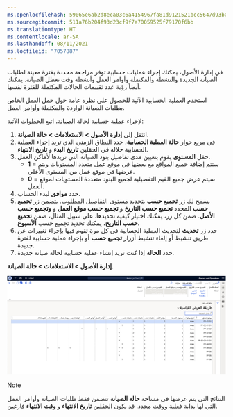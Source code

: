 ```yaml
---
ms.openlocfilehash: 59065e6ab2d8eca03c6a4154967fa81d9121521bcc5647d93b00337cb1a660e0
ms.sourcegitcommit: 511a76b204f93d23cf9f7a70059525f79170f6bb
ms.translationtype: HT
ms.contentlocale: ar-SA
ms.lasthandoff: 08/11/2021
ms.locfileid: "7057887"
---
```

في إدارة الأصول، يمكنك إجراء عمليات حسابية توفر مراجعة محددة بفترة معينة لطلبات الصيانة الجديدة والنشطة والمكتملة وأوامر العمل وأنشطة وقت تعطل الصيانة. يمكنك أيضاً رؤية عدد تقييمات الحالات المكتملة للفترة نفسها. 

استخدم العملية الحسابية الآتية للحصول على نظرة عامة حول حمل العمل الخاص بطلبات الصيانة الواردة والمكتملة وأوامر العمل.

لإجراء عملية حسابية لحالة الصيانة، اتبع الخطوات الآتية:

1.  انتقل إلى **إدارة الأصول > الاستعلامات > حالة الصيانة**.
2.  في مربع حوار **حالة العملية الحسابية**، حدد النطاق الزمني الذي تريد إجراء العملية الحسابية خلاله في الحقلين **تاريخ البدء** و **تاريخ الانتهاء**.
4.  حقل **المستوى** يقوم بتعيين مدى تفاصيل بنود الصيانة التي تريدها لأماكن العمل.
    - **1** = ستتم إضافة جميع المواقع مع بعضها في موقع عمل متعدد المستويات ويتم عرضها في موقع عمل من المستوى الأعلى.
    - **0** = سيتم عرض جميع القيم التفصيلية لجميع البنود متعددة المستويات لموقع العمل.
3.  حدد **موافق** لبدء الحساب.
4.  يسمح لك زر **تجميع حسب** بتحديد مستوى التفاصيل المطلوب. يتضمن زر **تجميع حسب** المحدد **تجميع حسب التاريخ** و **تجميع حسب موقع العمل** و **وتجميع حسب الأصل**. ضمن كل زر، يمكنك اختيار كيفية تحديدها. على سبيل المثال، ضمن **تجميع حسب التاريخ**، يمكنك تحديد تجميع حسب **الأسبوع**.
5.  حدد زر **تحديث** لتحديث العملية الحسابية في كل مرة تقوم فيها بإجراء تغييرات عن طريق تنشيط أو إلغاء تنشيط أزرار **تجميع حسب** أو بإجراء عملية حسابية لفترة جديدة.
6.  حدد **الحالة** إذا كنت تريد إنشاء عملية حسابية لحالة صيانة جديدة. 



**إدارة الأصول > الاستعلامات > حالة الصيانة**.
 
[![لقطة شاشة لصفحة "حالة الصيانة".](../media/maintenance-status-ss.png)](../media/maintenance-status-ss.png#lightbox)


> [!NOTE]
> النتائج التي يتم عرضها في مساحة **حالة الصيانة** تتضمن فقط طلبات الصيانة وأوامر العمل التي لها بداية فعلية ووقت محدد. قد يكون الحقلين **تاريخ الانتهاء** و **وقت الانتهاء** فارغين.